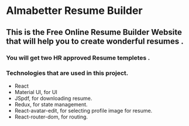 # Almabetter Resume Builder 

## This is the Free Online Resume Builder Website that will help you to create wonderful resumes  .

### You will get two HR approved Resume templetes . 

### Technologies that are used in this project.
  <ul>
    <li>React</li> 
    <li>Material UI, for UI</li>  
    <li>JSpdf, for downloading resume.</li> 
    <li>Redux, for state management.</li>  
    <li>React-avatar-edit, for selecting profile image for resume.</li>
    <li>React-router-dom, for routing.</li>
  </ul>
 




